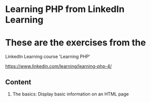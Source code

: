 Learning PHP from LinkedIn Learning
=================================

# These are the exercises from the
LinkedIn Learning course 'Learning PHP'

https://www.linkedin.com/learning/learning-php-4/

## Content

1. The basics: Display basic information on an HTML page

